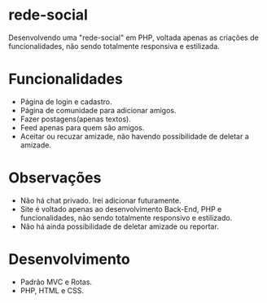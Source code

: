 # rede-social
Desenvolvendo uma "rede-social" em PHP, voltada apenas as criações de funcionalidades, não sendo totalmente responsiva e estilizada.

# Funcionalidades
- Página de login e cadastro.
- Página de comunidade para adicionar amigos.
- Fazer postagens(apenas textos).
- Feed apenas para quem são amigos.
- Aceitar ou recuzar amizade, não havendo possibilidade de deletar a amizade.

# Observações
- Não há chat privado. Irei adicionar futuramente.
- Site é voltado apenas ao desenvolvimento Back-End, PHP e funcionalidades, não sendo totalmente responsivo e estilizado.
- Não há ainda possibilidade de deletar amizade ou reportar.

# Desenvolvimento
- Padrão MVC e Rotas.
- PHP, HTML e CSS. 
